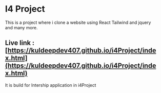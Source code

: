 # I4 Project
This is a project where i clone a website using React Tailwind and jquery and many more.


## Live link : [https://kuldeepdev407.github.io/i4Project/index.html](https://kuldeepdev407.github.io/i4Project/index.html)

It is build for Intership application in i4Project

